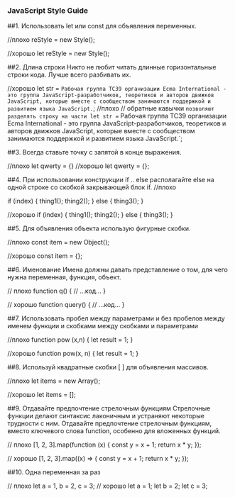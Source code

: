 ### JavaScript Style Guide

##1. Использовать let или const для объявления переменных.

//плохо
reStyle = new Style();

//хорошо
let reStyle = new Style();

##2. Длина строки
Никто не любит читать длинные горизонтальные строки кода. Лучше всего разбивать их.

//хорошо
let str = `
  Рабочая группа TC39 организации Ecma International -
  это группа JavaScript-разработчиков, теоретиков и авторов движков JavaScript,
  которые вместе с сообществом занимаются поддержкой и развитием языка JavaScript.
`;
//плохо
// обратные кавычки ` позволяют разделять строку на части
let str = ` Рабочая группа TC39 организации Ecma International - это группа JavaScript-разработчиков, теоретиков и авторов движков JavaScript, которые вместе с сообществом занимаются поддержкой и развитием языка JavaScript.`;

##3. Всегда ставьте точку с запятой в конце выражения.

//плохо
let qwerty = {}
//хорошо
let qwerty = {};

##4. При использовании конструкции if .. else располагайте else на одной строке со скобкой закрывающей блок if.
//плохо

if (index) {
  thing1();
  thing2();
}
else {
  thing3();
}
 
//хорошо
if (index) {
  thing1();
  thing2();
} else {
  thing3();
}

##5. Для объявления объекта использую фигурные скобки. 

//плохо
const item = new Object();

//хорошо
const item = {};

##6. Именование
Имена должны давать представление о том, для чего нужна переменная, функция, объект.

// плохо
function q() {
  // ...код...
}

// хорошо
function query() {
  // ...код...
}

##7. Использовать пробел между параметрами и без пробелов между именем функции и скобками между скобками и параметрами

//плохо
function pow (x,n) {
	let result = 1;
}

//хорошо
function pow(x, n) {
	let result = 1;
}

##8. Используй квадратные скобки [ ] для объявления массивов.

//плохо
let items = new Array();

//хорошо
let items = [];

##9. Отдавайте предпочтение стрелочным функциям
Стрелочные функции делают синтаксис лаконичным и устраняют некоторые трудности с ним. Отдавайте предпочтение стрелочным функциям, вместо ключевого слова function, особенно для вложенных функций.

// плохо
[1, 2, 3].map(function (x) {
  const y = x + 1;
  return x * y;
});

// хорошо
[1, 2, 3].map((x) => {
  const y = x + 1;
  return x * y;
});

##10. Одна переменная за раз

// плохо
let a = 1, b = 2, c = 3;
// хорошо
let a = 1;
let b = 2;
let c = 3;
